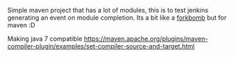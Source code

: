 Simple maven project that has a lot of modules, this is to test jenkins generating an event on module completion.
Its a bit like a [forkbomb](https://en.wikipedia.org/wiki/Fork_bomb) but for maven :D


Making java 7 compatible
https://maven.apache.org/plugins/maven-compiler-plugin/examples/set-compiler-source-and-target.html
